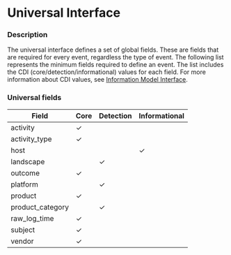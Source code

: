  Universal Interface
====================

###  Description

The universal interface defines a set of global fields. These are fields that are required for every event, regardless the type of event. The following list represents the minimum fields required to define an event. The list includes the CDI (core/detection/informational) values for each field. For more information about CDI values, see [Information Model Interface](https://docs.exabeam.com/en/content/all/exabeam-security-content/182296-security-content-in-the-common-information-model-structure.html#UUID-6a60b174-21d7-7d57-4a23-9a3f7a663f29).


###  Universal fields

| Field            | Core     | Detection | Informational |
| ---------------- | -------- | --------- | ------------- |
| activity         | &#10003; |           |               |
| activity_type    | &#10003; |           |               |
| host             |          |           | &#10003;      |
| landscape        |          | &#10003;  |               |
| outcome          | &#10003; |           |               |
| platform         |          | &#10003;  |               |
| product          | &#10003; |           |               |
| product_category |          | &#10003;  |               |
| raw_log_time     | &#10003; |           |               |
| subject          | &#10003; |           |               |
| vendor           | &#10003; |           |               |